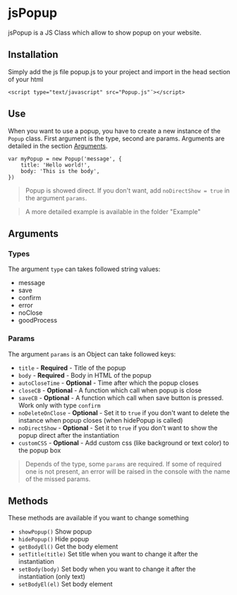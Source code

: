 # jsPopup
jsPopup is a JS Class which allow to show popup on your website.

## Installation
Simply add the js file popup.js to your project and import in the head section of your html
```
<script type="text/javascript" src="Popup.js"¨></script>
```

## Use
When you want to use a popup, you have to create a new instance of the `Popup` class. First argument is the type, second are params. Arguments are detailed in the section [Arguments](README.md#arguments).
```
var myPopup = new Popup('message', {
    title: 'Hello world!',
    body: 'This is the body',
})
```
> Popup is showed direct. If you don't want, add `noDirectShow = true` in the argument `params`.

> A more detailed example is available in the folder "Example"

## Arguments
### Types
The argument `type` can takes followed string values:
- message
- save
- confirm
- error
- noClose
- goodProcess

### Params
The argument `params` is an Object can take followed keys:
- `title` - **Required** - Title of the popup
- `body` - **Required** - Body in HTML of the popup
- `autoCloseTime` - **Optional** - Time after which the popup closes
- `closeCB` - **Optional** - A function which call when popup is close
- `saveCB` - **Optional** - A function which call when save button is pressed. Work only with type `confirm`
- `noDeleteOnClose` - **Optional** - Set it to `true` if you don't want to delete the instance when popup closes (when hidePopup is called)
- `noDirectShow` - **Optional** - Set it to `true` if you don't want to show the popup direct after the instantiation
- `customCSS` - **Optional** - Add custom css (like background or text color) to the popup box

> Depends of the type, some `params` are required. If some of required one is not present, an error will be raised in the console with the name of the missed params.

## Methods
These methods are available if you want to change something
- `showPopup()` Show popup
- `hidePopup()` Hide popup
- `getBodyEl()` Get the body element
- `setTitle(title)` Set title when you want to change it after the instantiation
- `setBody(body)` Set body when you want to change it after the instantiation (only text)
- `setBodyEl(el)` Set body element
